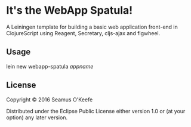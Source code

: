# It's the WebApp Spatula!

A Leiningen template for building a basic web application front-end in ClojureScript using Reagent, Secretary, cljs-ajax and figwheel.

## Usage

lein new webapp-spatula *appname*

## License

Copyright © 2016 Seamus O'Keefe

Distributed under the Eclipse Public License either version 1.0 or (at
your option) any later version.
